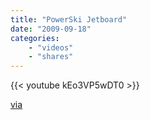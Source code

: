 ```yaml
---
title: "PowerSki Jetboard"
date: "2009-09-18"
categories:
    - "videos"
    - "shares"
---
```


{{< youtube kEo3VP5wDT0 >}}

[via](http://blog.uncovering.org/archives/2009/09/powerski_jetboard.html)
